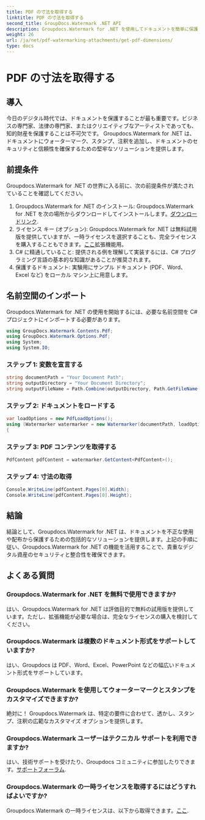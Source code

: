 ```yaml
---
title: PDF の寸法を取得する
linktitle: PDF の寸法を取得する
second_title: GroupDocs.Watermark .NET API
description: Groupdocs.Watermark for .NET を使用してドキュメントを簡単に保護します。透かし、スタンプ、注釈を簡単に追加できます。
weight: 26
url: /ja/net/pdf-watermarking-attachments/get-pdf-dimensions/
type: docs
---
```

# PDF の寸法を取得する

## 導入
今日のデジタル時代では、ドキュメントを保護することが最も重要です。ビジネスの専門家、法律の専門家、またはクリエイティブなアーティストであっても、知的財産を保護することは不可欠です。 Groupdocs.Watermark for .NET は、ドキュメントにウォーターマーク、スタンプ、注釈を追加し、ドキュメントのセキュリティと信頼性を確保するための堅牢なソリューションを提供します。
## 前提条件
Groupdocs.Watermark for .NET の世界に入る前に、次の前提条件が満たされていることを確認してください。
1.  Groupdocs.Watermark for .NET のインストール: Groupdocs.Watermark for .NET を次の場所からダウンロードしてインストールします。[ダウンロードリンク](https://releases.groupdocs.com/Watermark/net/).
2. ライセンス キー (オプション): Groupdocs.Watermark for .NET は無料試用版を提供していますが、一時ライセンスを選択することも、完全ライセンスを購入することもできます。[ここ](https://purchase.groupdocs.com/buy)拡張機能用。
3. C# に精通していること: 提供される例を理解して実装するには、C# プログラミング言語の基本的な知識があることが推奨されます。
4. 保護するドキュメント: 実験用にサンプル ドキュメント (PDF、Word、Excel など) をローカル マシン上に用意します。

## 名前空間のインポート
Groupdocs.Watermark for .NET の使用を開始するには、必要な名前空間を C# プロジェクトにインポートする必要があります。
```csharp
using GroupDocs.Watermark.Contents.Pdf;
using GroupDocs.Watermark.Options.Pdf;
using System;
using System.IO;
```
### ステップ 1: 変数を宣言する
```csharp
string documentPath = "Your Document Path";
string outputDirectory = "Your Document Directory";
string outputFileName = Path.Combine(outputDirectory, Path.GetFileName(documentPath));
```
### ステップ 2: ドキュメントをロードする
```csharp
var loadOptions = new PdfLoadOptions();
using (Watermarker watermarker = new Watermarker(documentPath, loadOptions))
{
```
### ステップ 3: PDF コンテンツを取得する
```csharp
PdfContent pdfContent = watermarker.GetContent<PdfContent>();
```
### ステップ 4: 寸法の取得
```csharp
Console.WriteLine(pdfContent.Pages[0].Width);
Console.WriteLine(pdfContent.Pages[0].Height);
```

## 結論
結論として、Groupdocs.Watermark for .NET は、ドキュメントを不正な使用や配布から保護するための包括的なソリューションを提供します。上記の手順に従い、Groupdocs.Watermark for .NET の機能を活用することで、貴重なデジタル資産のセキュリティと整合性を確保できます。
## よくある質問
### Groupdocs.Watermark for .NET を無料で使用できますか?
はい、Groupdocs.Watermark for .NET は評価目的で無料の試用版を提供しています。ただし、拡張機能が必要な場合は、完全なライセンスの購入を検討してください。
### Groupdocs.Watermark は複数のドキュメント形式をサポートしていますか?
はい、Groupdocs は PDF、Word、Excel、PowerPoint などの幅広いドキュメント形式をサポートしています。
### Groupdocs.Watermark を使用してウォーターマークとスタンプをカスタマイズできますか?
絶対に！ Groupdocs.Watermark は、特定の要件に合わせて、透かし、スタンプ、注釈の広範なカスタマイズ オプションを提供します。
### Groupdocs.Watermark ユーザーはテクニカル サポートを利用できますか?
はい、技術サポートを受けたり、Groupdocs コミュニティに参加したりできます。[サポートフォーラム](https://forum.groupdocs.com/c/watermark/19).
### Groupdocs.Watermark の一時ライセンスを取得するにはどうすればよいですか?
 Groupdocs.Watermark の一時ライセンスは、以下から取得できます。[ここ](https://purchase.groupdocs.com/temporary-license/).